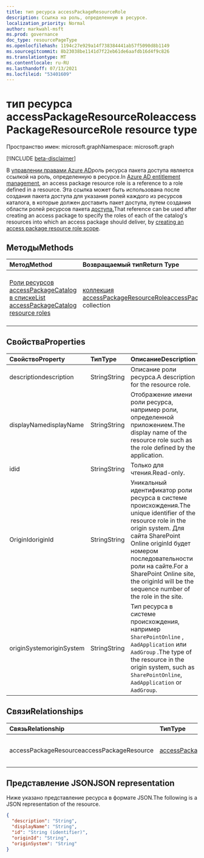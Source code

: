 ```yaml
---
title: тип ресурса accessPackageResourceRole
description: Ссылка на роль, определенную в ресурсе.
localization_priority: Normal
author: markwahl-msft
ms.prod: governance
doc_type: resourcePageType
ms.openlocfilehash: 1194c27e929a14f738384441ab57f5090d8b1149
ms.sourcegitcommit: 8b23038be1141d7f22eb61de6aafdb16d4f9c826
ms.translationtype: MT
ms.contentlocale: ru-RU
ms.lasthandoff: 07/13/2021
ms.locfileid: "53401609"
---
```

# <a name="accesspackageresourcerole-resource-type"></a><span data-ttu-id="5dd7b-103">тип ресурса accessPackageResourceRole</span><span class="sxs-lookup"><span data-stu-id="5dd7b-103">accessPackageResourceRole resource type</span></span>

<span data-ttu-id="5dd7b-104">Пространство имен: microsoft.graph</span><span class="sxs-lookup"><span data-stu-id="5dd7b-104">Namespace: microsoft.graph</span></span>

[!INCLUDE [beta-disclaimer](../../includes/beta-disclaimer.md)]

<span data-ttu-id="5dd7b-105">В [управлении правами Azure AD](entitlementmanagement-root.md)роль ресурса пакета доступа является ссылкой на роль, определенную в ресурсе.</span><span class="sxs-lookup"><span data-stu-id="5dd7b-105">In [Azure AD entitlement management](entitlementmanagement-root.md), an access package resource role is a reference to a role defined in a resource.</span></span> <span data-ttu-id="5dd7b-106">Эта ссылка может быть использована после создания пакета доступа для указания ролей каждого из ресурсов каталога, в которые должен доставить пакет доступа, путем создания области ролей ресурсов пакета [доступа.](../api/accesspackage-post-accesspackageresourcerolescopes.md)</span><span class="sxs-lookup"><span data-stu-id="5dd7b-106">That reference can be used after creating an access package to specify the roles of each of the catalog's resources into which an access package should deliver, by [creating an access package resource role scope](../api/accesspackage-post-accesspackageresourcerolescopes.md).</span></span>

## <a name="methods"></a><span data-ttu-id="5dd7b-107">Методы</span><span class="sxs-lookup"><span data-stu-id="5dd7b-107">Methods</span></span>

| <span data-ttu-id="5dd7b-108">Метод</span><span class="sxs-lookup"><span data-stu-id="5dd7b-108">Method</span></span>       | <span data-ttu-id="5dd7b-109">Возвращаемый тип</span><span class="sxs-lookup"><span data-stu-id="5dd7b-109">Return Type</span></span> | <span data-ttu-id="5dd7b-110">Описание</span><span class="sxs-lookup"><span data-stu-id="5dd7b-110">Description</span></span> |
|:-------------|:------------|:------------|
| [<span data-ttu-id="5dd7b-111">Роли ресурсов accessPackageCatalog в списке</span><span class="sxs-lookup"><span data-stu-id="5dd7b-111">List accessPackageCatalog resource roles</span></span>](../api/accesspackagecatalog-list-accesspackageresourceroles.md) | <span data-ttu-id="5dd7b-112">[коллекция accessPackageResourceRole](accesspackageresourcerole.md)</span><span class="sxs-lookup"><span data-stu-id="5dd7b-112">[accessPackageResourceRole](accesspackageresourcerole.md) collection</span></span> | <span data-ttu-id="5dd7b-113">Извлечение списка объектов accessPackageResourceRole для каталога.</span><span class="sxs-lookup"><span data-stu-id="5dd7b-113">Retrieve a list of accessPackageResourceRole objects for a catalog.</span></span> |

## <a name="properties"></a><span data-ttu-id="5dd7b-114">Свойства</span><span class="sxs-lookup"><span data-stu-id="5dd7b-114">Properties</span></span>

| <span data-ttu-id="5dd7b-115">Свойство</span><span class="sxs-lookup"><span data-stu-id="5dd7b-115">Property</span></span>     | <span data-ttu-id="5dd7b-116">Тип</span><span class="sxs-lookup"><span data-stu-id="5dd7b-116">Type</span></span>        | <span data-ttu-id="5dd7b-117">Описание</span><span class="sxs-lookup"><span data-stu-id="5dd7b-117">Description</span></span> |
|:-------------|:------------|:------------|
|<span data-ttu-id="5dd7b-118">description</span><span class="sxs-lookup"><span data-stu-id="5dd7b-118">description</span></span>|<span data-ttu-id="5dd7b-119">String</span><span class="sxs-lookup"><span data-stu-id="5dd7b-119">String</span></span>|<span data-ttu-id="5dd7b-120">Описание роли ресурса.</span><span class="sxs-lookup"><span data-stu-id="5dd7b-120">A description for the resource role.</span></span>|
|<span data-ttu-id="5dd7b-121">displayName</span><span class="sxs-lookup"><span data-stu-id="5dd7b-121">displayName</span></span>|<span data-ttu-id="5dd7b-122">String</span><span class="sxs-lookup"><span data-stu-id="5dd7b-122">String</span></span>|<span data-ttu-id="5dd7b-123">Отображение имени роли ресурса, например роли, определенной приложением.</span><span class="sxs-lookup"><span data-stu-id="5dd7b-123">The display name of the resource role such as the role defined by the application.</span></span>|
|<span data-ttu-id="5dd7b-124">id</span><span class="sxs-lookup"><span data-stu-id="5dd7b-124">id</span></span>|<span data-ttu-id="5dd7b-125">String</span><span class="sxs-lookup"><span data-stu-id="5dd7b-125">String</span></span>| <span data-ttu-id="5dd7b-126">Только для чтения.</span><span class="sxs-lookup"><span data-stu-id="5dd7b-126">Read-only.</span></span>|
|<span data-ttu-id="5dd7b-127">OriginId</span><span class="sxs-lookup"><span data-stu-id="5dd7b-127">originId</span></span>|<span data-ttu-id="5dd7b-128">String</span><span class="sxs-lookup"><span data-stu-id="5dd7b-128">String</span></span>|<span data-ttu-id="5dd7b-129">Уникальный идентификатор роли ресурса в системе происхождения.</span><span class="sxs-lookup"><span data-stu-id="5dd7b-129">The unique identifier of the resource role in the origin system.</span></span> <span data-ttu-id="5dd7b-130">Для сайта SharePoint Online originId будет номером последовательности роли на сайте.</span><span class="sxs-lookup"><span data-stu-id="5dd7b-130">For a SharePoint Online site, the originId will be the sequence number of the role in the site.</span></span> |
|<span data-ttu-id="5dd7b-131">originSystem</span><span class="sxs-lookup"><span data-stu-id="5dd7b-131">originSystem</span></span>|<span data-ttu-id="5dd7b-132">String</span><span class="sxs-lookup"><span data-stu-id="5dd7b-132">String</span></span>|<span data-ttu-id="5dd7b-133">Тип ресурса в системе происхождения, например `SharePointOnline` , `AadApplication` или `AadGroup` .</span><span class="sxs-lookup"><span data-stu-id="5dd7b-133">The type of the resource in the origin system, such as `SharePointOnline`, `AadApplication` or `AadGroup`.</span></span>|

## <a name="relationships"></a><span data-ttu-id="5dd7b-134">Связи</span><span class="sxs-lookup"><span data-stu-id="5dd7b-134">Relationships</span></span>

| <span data-ttu-id="5dd7b-135">Связь</span><span class="sxs-lookup"><span data-stu-id="5dd7b-135">Relationship</span></span> | <span data-ttu-id="5dd7b-136">Тип</span><span class="sxs-lookup"><span data-stu-id="5dd7b-136">Type</span></span>        | <span data-ttu-id="5dd7b-137">Описание</span><span class="sxs-lookup"><span data-stu-id="5dd7b-137">Description</span></span> |
|:-------------|:------------|:------------|
|<span data-ttu-id="5dd7b-138">accessPackageResource</span><span class="sxs-lookup"><span data-stu-id="5dd7b-138">accessPackageResource</span></span>|[<span data-ttu-id="5dd7b-139">accessPackageResource</span><span class="sxs-lookup"><span data-stu-id="5dd7b-139">accessPackageResource</span></span>](accesspackageresource.md)| <span data-ttu-id="5dd7b-p103">Только для чтения. Допускается значение null.</span><span class="sxs-lookup"><span data-stu-id="5dd7b-p103">Read-only. Nullable.</span></span>|

## <a name="json-representation"></a><span data-ttu-id="5dd7b-142">Представление JSON</span><span class="sxs-lookup"><span data-stu-id="5dd7b-142">JSON representation</span></span>

<span data-ttu-id="5dd7b-143">Ниже указано представление ресурса в формате JSON.</span><span class="sxs-lookup"><span data-stu-id="5dd7b-143">The following is a JSON representation of the resource.</span></span>

<!-- {
  "blockType": "resource",
  "optionalProperties": [

  ],
  "@odata.type": "microsoft.graph.accessPackageResourceRole",
  "keyProperty": "id"
}-->

```json
{
  "description": "String",
  "displayName": "String",
  "id": "String (identifier)",
  "originId": "String",
  "originSystem": "String"
}
```

<!-- uuid: 16cd6b66-4b1a-43a1-adaf-3a886856ed98
2019-02-04 14:57:30 UTC -->
<!-- {
  "type": "#page.annotation",
  "description": "accessPackageResourceRole resource",
  "keywords": "",
  "section": "documentation",
  "tocPath": ""
}-->


